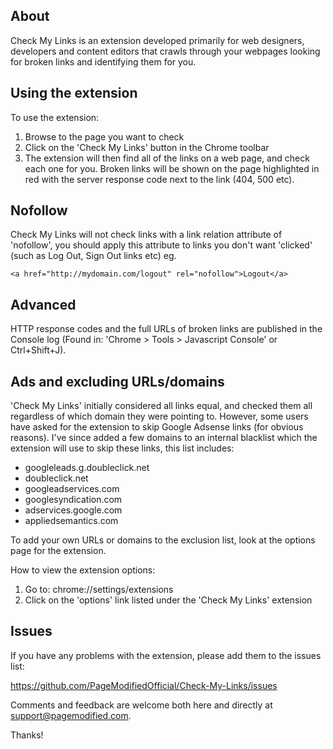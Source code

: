 ## About
Check My Links is an extension developed primarily for web designers, developers and content editors that crawls through your webpages looking for broken links and identifying them for you.

## Using the extension
To use the extension:

1. Browse to the page you want to check
2. Click on the 'Check My Links' button in the Chrome toolbar
3. The extension will then find all of the links on a web page, and check each one for you. Broken links will be shown on the page highlighted in red with the server response code next to the link (404, 500 etc).

## Nofollow
Check My Links will not check links with a link relation attribute of 'nofollow', you should apply this attribute to links you don't want 'clicked' (such as Log Out, Sign Out links etc) eg.

`<a href="http://mydomain.com/logout" rel="nofollow">Logout</a>`

## Advanced
HTTP response codes and the full URLs of broken links are published in the Console log (Found in: 'Chrome > Tools > Javascript Console' or Ctrl+Shift+J). 

## Ads and excluding URLs/domains
'Check My Links' initially considered all links equal, and checked them all regardless of which domain they were pointing to. However, some users have asked for the extension to skip Google Adsense links (for obvious reasons). I've since added a few domains to an internal blacklist which the extension will use to skip these links, this list includes:

* googleleads.g.doubleclick.net
* doubleclick.net
* googleadservices.com
* googlesyndication.com
* adservices.google.com
* appliedsemantics.com

To add your own URLs or domains to the exclusion list, look at the options page for the extension. 

How to view the extension options:

1. Go to: chrome://settings/extensions
2. Click on the 'options' link listed under the 'Check My Links' extension

## Issues

If you have any problems with the extension, please add them to the issues list:

https://github.com/PageModifiedOfficial/Check-My-Links/issues

Comments and feedback are welcome both here and directly at support@pagemodified.com.

Thanks!
